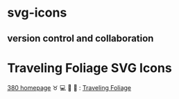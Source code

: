 # svg-icons
## version control and collaboration


Traveling Foliage SVG Icons
========================================================

[380 homepage](http://i6.cims.nyu.edu/~kk3057/380/) :taurus: :computer: :leaves: :herb: :
[Traveling Foliage](http://i6.cims.nyu.edu/~kk3057/380/svg/index.html)



